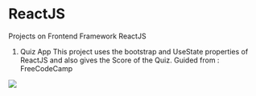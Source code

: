 # ReactJS
Projects on Frontend Framework ReactJS

1. Quiz App 
  This project uses the bootstrap and UseState properties of ReactJS and also gives the Score of the Quiz.
  Guided from : FreeCodeCamp

<img src = "https://www.freecodecamp.org/news/content/images/2021/06/Ekran-Resmi-2019-11-18-18.08.13.png">


